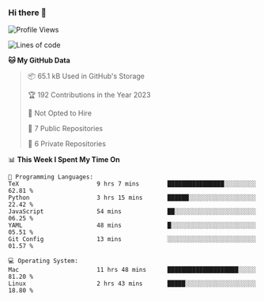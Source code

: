 ### Hi there 👋

<!--
**huayuan4396/huayuan4396** is a ✨ _special_ ✨ repository because its `README.md` (this file) appears on your GitHub profile.

Here are some ideas to get you started:

- 🔭 I’m currently working on ...
- 🌱 I’m currently learning ...
- 👯 I’m looking to collaborate on ...
- 🤔 I’m looking for help with ...
- 💬 Ask me about ...
- 📫 How to reach me: ...
- 😄 Pronouns: ...
- ⚡ Fun fact: ...
-->

<!--START_SECTION:waka-->
![Profile Views](http://img.shields.io/badge/Profile%20Views-3-blue)

![Lines of code](https://img.shields.io/badge/From%20Hello%20World%20I%27ve%20Written-182.1%20thousand%20lines%20of%20code-blue)

**🐱 My GitHub Data** 

> 📦 65.1 kB Used in GitHub's Storage 
 > 
> 🏆 192 Contributions in the Year 2023
 > 
> 🚫 Not Opted to Hire
 > 
> 📜 7 Public Repositories 
 > 
> 🔑 6 Private Repositories 
 > 
📊 **This Week I Spent My Time On** 

```text
💬 Programming Languages: 
TeX                      9 hrs 7 mins        ████████████████░░░░░░░░░   62.81 % 
Python                   3 hrs 15 mins       ██████░░░░░░░░░░░░░░░░░░░   22.42 % 
JavaScript               54 mins             ██░░░░░░░░░░░░░░░░░░░░░░░   06.25 % 
YAML                     48 mins             █░░░░░░░░░░░░░░░░░░░░░░░░   05.51 % 
Git Config               13 mins             ░░░░░░░░░░░░░░░░░░░░░░░░░   01.57 % 

💻 Operating System: 
Mac                      11 hrs 48 mins      ████████████████████░░░░░   81.20 % 
Linux                    2 hrs 43 mins       █████░░░░░░░░░░░░░░░░░░░░   18.80 % 
```


<!--END_SECTION:waka-->
